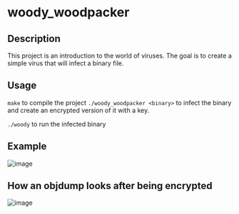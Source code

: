 # woody_woodpacker

## Description
This project is an introduction to the world of viruses. 
The goal is to create a simple virus that will infect a binary file.

## Usage
```make``` to compile the project
```./woody_woodpacker <binary>``` to infect the binary and create an encrypted version of it with a key.

```./woody``` to run the infected binary

## Example

![image](https://github.com/user-attachments/assets/c061dc39-6490-4ddd-a470-88184353f8cc)

## How an objdump looks after being encrypted

![image](https://github.com/user-attachments/assets/e739e9d8-5099-48b5-ba67-ccc233c16dc7)


